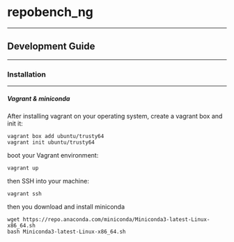 # repobench_ng
---------

## Development Guide
----------


### Installation
----------
##### Vagrant & miniconda
After installing vagrant on your operating system, create a vagrant box and init it:
```
vagrant box add ubuntu/trusty64
vagrant init ubuntu/trusty64
```
boot your Vagrant environment:
```
vagrant up
```
then SSH into your machine:
```
vagrant ssh
```
then you download and install miniconda
```
wget https://repo.anaconda.com/miniconda/Miniconda3-latest-Linux-x86_64.sh
bash Miniconda3-latest-Linux-x86_64.sh
```

